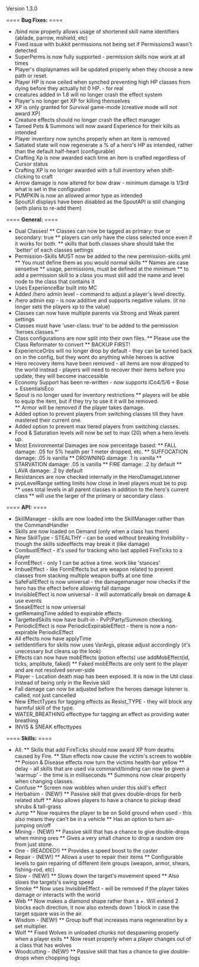 Version 1.3.0

==== **Bug Fixes:** ====

* /bind now properly allows usage of shortened skill name identifiers (ablade, parrow, mshield, etc)
* Fixed issue with bukkit permissions not being set if Permissions3 wasn't detected
* SuperPerms is now fully supported - permission skills now work at all times
* Player's displaynames will be updated properly when they choose a new path or reset.
* Player HP is now ceiled when synched preventing high HP classes from dying before they actually hit 0 HP. - for real
* creatures added in 1.8 will no longer crash the effect system
* Player's no longer get XP for killing themselves
* XP is only granted for Survival game-mode (creative mode will not award XP)
* Creature effects should no longer crash the effect manager
* Tamed Pets & Summons will now award Experience for their kills as intended
* Player inventory now synchs properly when an item is removed
* Satiated state will now regenerate a % of a hero's HP as intended, rather than the default half-heart (configurable)
* Crafting Xp is now awarded each time an item is crafted regardless of Cursor status
* Crafting XP is no longer awarded with a full inventory when shift-clicking to craft
* Arrow damage is now altered for bow draw - minimum damage is 1/3rd what is set in the configuration
* PUMPKIN is now an allowed armor type as intended
* SpoutUI displays have been disabled as the SpoutAPI is still changing (with plans to re-add them)

==== **General:** ====

* Dual Classes!
** Classes can now be tagged as primary: true or secondary: true
** players can only have the class selected once even if it works for both.
** skills that both classes share should take the 'better' of each classes settings
* Permission-Skills MUST now be added to the new permission-skills.yml
** You must define them as you would normal skills
** Names are case sensetive
** usage, permissions, must be defined at the minimum
** to add a permission skill to a class you must still add the name and level node to the class that contains it
* Uses ExperienceBar built into MC
* Added /hero admin level - command to adjust a player's level directly.
* /hero admin exp - is now additive and supports negative values. (it no longer sets the players xp to the value)
* Classes can now have multiple parents via Strong and Weak parent settings
* Classes must have 'user-class: true' to be added to the permission 'heroes.classes.*' 
* Class configurations are now split into their own files.
** Please use the Class Reformater to convert
** BACKUP FIRST!
* ExperienceOrbs will no longer drop by default - they can be turned back on in the config, but they wont do anything while heroes is active
* Hero recovery items have been removed - all items are now dropped to the world instead - players will need to recover their items before you update, they will become inaccessible
* Economy Support has been re-written - now supports iCo4/5/6 + Bose + EssentialsEco
* Spout is no longer used for inventory restrictions
** players will be able to equip the item, but if they try to use it it will be removed.  
** Armor will be removed if the player takes damage.
* Added option to prevent players from switching classes till they have mastered their current one.
* Added option to prevent max tiered players from switching classes.
* Food & Saturation levels will now be set to max (20) when a hero levels up.
* Most Environmental Damages are now percentage based:
** FALL damage: .05 for 5% health per 1 meter dropped, etc.
** SUFFOCATION damage: .05 is vanilla 
** DROWNING damage: .1 is vanilla
** STARVATION damage: .05 is vanilla
** FIRE damage: .2 by default
** LAVA damage: .2 by default
* Resistances are now checked internally in the HeroDamageListener
* pvpLevelRange setting limits how close in level players must be to pvp
** uses total levels in all parent classes in addition to the hero's current class
** will use the larger of the primary or secondary class

==== **API:** ====

* SkillManager - skills are now loaded into the SkillManager rather than the CommandHandler
* Skills are now loaded on Demand (only when a class has them)
* New SkillType - STEALTHY - can be used without breaking Invisibility - though the skills sideeffects may break it (like damage)
* CombustEffect - it's used for tracking who last applied FireTicks to a player
* FormEffect - only 1 can be active a time. work like 'stances'
* ImbueEffect - like FormEffects but are weapon related to prevent classes from stacking multiple weapon buffs at one time
* SafeFallEffect is now universal - the damagemanager now checks if the hero has the effect before allowing fall damage
* InvisibleEffect is now universal - it will automatically break on damage & use events
* SneakEffect is now universal
* getRemaingTime added to expirable effects
* TargettedSkills now have built-in - PvP/Party/Summon checking.
* PeriodicEffect is now PeriodicExpirableEffect - there is now a non-expirable PeriodicEffect
* All effects now have applyTime
* setIdentifiers for skills now uses VarArgs, please adjust accordingly (it's unecessary but cleans up the look)
* Effects can now have mobEffects (potion effects) use addMobEffect(id, ticks, amplitute, faked)
** Faked mobEffects are only sent to the player and are not resolved server-side
* Player - Location death map has been exposed.  It is now in the Util class instead of being only in the Revive skill
* Fall damage can now be adjusted before the heroes damage listener is called, not just cancelled
* New EffectTypes for tagging effects as Resist_TYPE - they will block any harmful skill of the type.
* WATER_BREATHING effecttype for tagging an effect as providing water breathing
* INVIS & SNEAK effecttypes 

==== **Skills:** ====

* All:
** Skills that add FireTicks should now award XP from deaths caused by Fire.
** Stun effects now cause the victim's screen to wobble
** Poison & Disease effects now turn the victims health-bar yellow
** delay - all skills that are used via command/binding can now be given a 'warmup' - the time is in milliseconds
** Summons now clear properly when changing classes.
* Confuse
** Screen now wobbles when under this skill's effect
* Herbalism - (NEW!)
** Passive skill that gives double-drops for herb related stuff
** Also allows players to have a chance to pickup dead shrubs & tall-grass
* Jump
** Now requires the player to be on Solid ground when used - this also means they can't be in a vehicle
** Has an option to turn air-jumping on/off
* Mining - (NEW!)
** Passive skill that has a chance to give double-drops when mining ores
** Gives a very small chance to drop a random ore from just stone.
* One - (READDED!)
** Provides a speed boost to the caster
* Repair - (NEW!)
** Allows a user to repair their items 
** Configurable levels to gain repairing of different item groups (weapon, armor, shears, fishing-rod, etc)
* Slow - (NEW!)
** Slows down the target's movement speed
** Also slows the targets's swing speed
* Smoke
** Now uses InvisibleEffect - will be removed if the player takes damage or interacts with the world
* Web
** Now makes a diamond shape rather than a +. Will extend 2 blocks each direction, it now also extends down 1 block in case the target square was in the air.
* Wisdom - (NEW!)
** Group buff that increases mana regeneration by a set multiplier.
* Wolf
** Fixed Wolves in unloaded chunks not despawning properly when a player exits
** Now reset properly when a player changes out of a class that has wolves
* Woodcutting - (NEW!)
** Passive skill that has a chance to give double-drops when chopping logs

